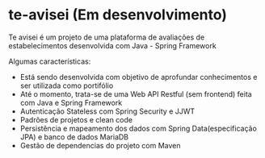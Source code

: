 # te-avisei (Em desenvolvimento)
Te avisei é um projeto de uma plataforma de avaliações de estabelecimentos desenvolvida com Java - Spring Framework

Algumas características:
- Está sendo desenvolvida com objetivo de aprofundar conhecimentos e ser utilizada como portifólio
- Até o momento, trata-se de uma Web API Restful (sem frontend) feita com Java e Spring Framework
- Autenticação Stateless com Spring Security e JJWT
- Padrões de projetos e clean code
- Persistência e mapeamento dos dados com Spring Data(especificação JPA) e banco de dados MariaDB
- Gestão de dependencias do projeto com Maven


